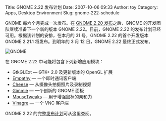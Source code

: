 Title: GNOME 2.22 发布计划
Date: 2007-10-06 09:33
Author: toy
Category: Apps, Desktop Environment
Slug: gnome-222-schedule

GNOME 每六个月完成一次发布。在 [GNOME 2.20
发布](http://linuxtoy.org/archives/gnome-220-released.html)之后，GNOME
的开发团队继续准备下一个新的版本 GNOME 2.22。目前，GNOME 2.22
的发布计划已经可用。根据该计划的安排，在本月的 31 号，GNOME 2.22
的首个开发版本 GNOME 2.21.1 将发布。到明年的 3 月 12 日，GNOME 2.22
最终正式发布。

![GNOME](http://i.linuxtoy.org/i/logo/gnome-apps.png)

在 GNOME 2.22 中可能将包含下列新增应用模块：

-   GtkGLExt — GTK+ 2.0 及更新版本的 OpenGL 扩展
-   [Empathy](http://live.gnome.org/Empathy) — 一个即时通讯客户端
-   [Cheese](http://linuxtoy.org/archives/cheese.html) —
    从摄像头拍摄照片及录制视频
-   [Gimmie](http://linuxtoy.org/archives/gimmie.html) — 一个创新的
    GNOME 面板
-   [MouseTweaks](http://codebrowse.launchpad.net/~lowfi/mousetweaks/trunk/files)
    — 用于增强鼠标的亲和力
-   [Vinagre](http://linuxtoy.org/archives/vinagre.html) — 一个 VNC
    客户端

GNOME 2.22
的完整[发布计划](http://live.gnome.org/TwoPointTwentyone)可从这里查阅。
